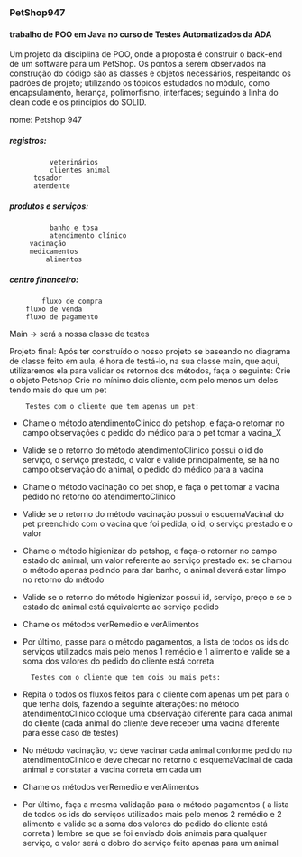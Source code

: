 ### PetShop947
#### trabalho de POO em Java no curso de Testes Automatizados da ADA

Um projeto da disciplina de POO, onde a proposta é construir o back-end de um software para um PetShop.
Os pontos a serem observados na construção do código são as classes e objetos necessários, respeitando os padrões de projeto;
utilizando os tópicos estudados no módulo, como encapsulamento, herança, polimorfismo, interfaces; 
seguindo a linha do clean code e os princípios do SOLID.

nome: Petshop 947

##### registros: 	
              veterinários
	    	  clientes animal
		  tosador
		  atendente
		
##### produtos e serviços:
              banho e tosa
	          atendimento clínico
		 vacinação
		 medicamentos
	         alimentos
		 

##### centro financeiro:
            fluxo de compra
		fluxo de venda
		fluxo de pagamento


Main -> será a nossa classe de testes

Projeto final:
	Após ter construído o nosso projeto se baseando no diagrama de classe feito em aula, é hora de testá-lo, na sua classe main, que aqui, utilizaremos ela para validar os retornos dos métodos, faça o seguinte:
		Crie o objeto Petshop
		Crie no mínimo dois cliente, com pelo menos um deles tendo mais do que um pet
		
		Testes com o cliente que tem apenas um pet:
- Chame o método atendimentoClinico do petshop, e faça-o retornar no campo observações o pedido do médico para o pet tomar a vacina_X
- Valide se o retorno do método atendimentoClinico possui o id do serviço, o serviço prestado, o valor e valide principalmente, se há no campo observação do animal, o pedido do médico para a vacina
- Chame o método vacinação do pet shop, e faça o pet tomar a vacina pedido no retorno do atendimentoClinico
- Valide se o retorno do método vacinação possui o esquemaVacinal do pet preenchido com o vacina que foi pedida, o id, o serviço prestado e o valor 
- Chame o método higienizar do petshop, e faça-o retornar no campo estado do animal, um valor referente ao serviço prestado ex: se chamou o método apenas pedindo para dar banho, o animal deverá estar limpo no retorno do método
- Valide se o retorno do método higienizar possui id, serviço, preço e se o estado do animal está equivalente ao serviço pedido
- Chame os métodos verRemedio e verAlimentos
- Por último, passe para o método pagamentos, a lista de todos os ids do serviços utilizados mais pelo menos 1 remédio e 1 alimento e valide se a soma dos valores do pedido do cliente está correta

		Testes com o cliente que tem dois ou mais pets:
- Repita o todos os fluxos feitos para o cliente com apenas um pet para o que tenha dois, fazendo a seguinte alterações:
no método atendimentoClinico coloque uma observação diferente para cada animal do cliente (cada animal do cliente deve receber uma vacina diferente para esse caso de testes)
- No método vacinação, vc deve vacinar cada animal conforme pedido no atendimentoClinico e deve checar no retorno o esquemaVacinal de cada animal e constatar a vacina correta em cada um
- Chame os métodos verRemedio e verAlimentos
- Por último, faça  a mesma validação para o método pagamentos ( a lista de todos os ids do serviços utilizados mais pelo menos 2 remédio e 2 alimento e valide se a soma dos valores do pedido do cliente está correta ) lembre se que se foi enviado dois animais para qualquer serviço, o valor será o dobro do serviço feito apenas para um animal
